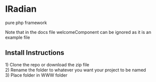 # IRadian
pure php framework

Note that in the docs file
welcomeComponent can be ignored as it is an example file


<h2><b>Install Instructions</b></h2>
1) Clone the repo or download the zip file<br/>
2) Rename the folder to whatever you want your project to be named<br/>
3) Place folder in WWW folder
